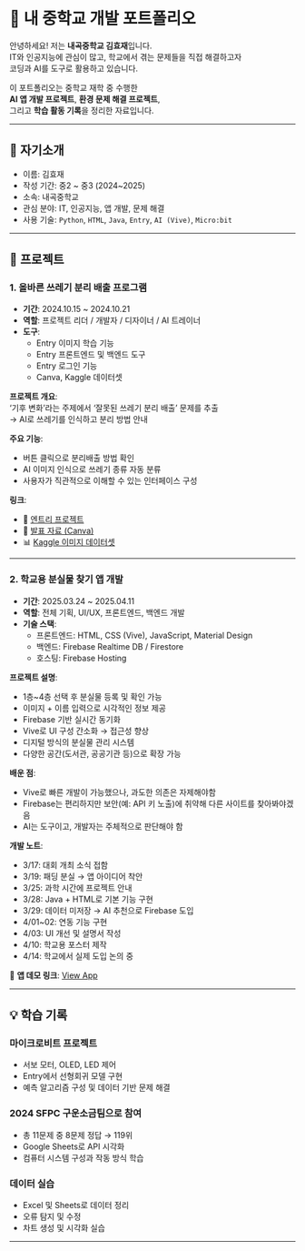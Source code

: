 # 📘 내 중학교 개발 포트폴리오

안녕하세요! 저는 **내곡중학교 김효재**입니다.  
IT와 인공지능에 관심이 많고, 학교에서 겪는 문제들을 직접 해결하고자  
코딩과 AI를 도구로 활용하고 있습니다.

이 포트폴리오는 중학교 재학 중 수행한  
**AI 앱 개발 프로젝트**, **환경 문제 해결 프로젝트**,  
그리고 **학습 활동 기록**을 정리한 자료입니다.

---

## 👤 자기소개

- 이름: 김효재  
- 작성 기간: 중2 ~ 중3 (2024~2025)  
- 소속: 내곡중학교  
- 관심 분야: IT, 인공지능, 앱 개발, 문제 해결  
- 사용 기술: `Python`, `HTML`, `Java`, `Entry`, `AI (Vive)`, `Micro:bit`

---

## 📂 프로젝트

### 1. 올바른 쓰레기 분리 배출 프로그램

- **기간**: 2024.10.15 ~ 2024.10.21  
- **역할**: 프로젝트 리더 / 개발자 / 디자이너 / AI 트레이너  
- **도구**:  
  - Entry 이미지 학습 기능  
  - Entry 프론트엔드 및 백엔드 도구  
  - Entry 로그인 기능  
  - Canva, Kaggle 데이터셋  

**프로젝트 개요**:  
‘기후 변화’라는 주제에서 ‘잘못된 쓰레기 분리 배출’ 문제를 추출  
→ AI로 쓰레기를 인식하고 분리 방법 안내

**주요 기능**:  
- 버튼 클릭으로 분리배출 방법 확인  
- AI 이미지 인식으로 쓰레기 종류 자동 분류  
- 사용자가 직관적으로 이해할 수 있는 인터페이스 구성

**링크**:  
- 🔗 [엔트리 프로젝트](https://playentry.org/project/671593d4c40ad113746d7067)  
- 🎥 [발표 자료 (Canva)](https://www.canva.com/design/DAGUKJn3pSI/M9Ogjcmxi96MZn3XSw-Wcw/edit)  
- 📊 [Kaggle 이미지 데이터셋](https://www.kaggle.com/datasets/asdasdasasdas/garbage-classification)

---

### 2. 학교용 분실물 찾기 앱 개발

- **기간**: 2025.03.24 ~ 2025.04.11  
- **역할**: 전체 기획, UI/UX, 프론트엔드, 백엔드 개발  
- **기술 스택**:  
  - 프론트엔드: HTML, CSS (Vive), JavaScript, Material Design  
  - 백엔드: Firebase Realtime DB / Firestore  
  - 호스팅: Firebase Hosting  

**프로젝트 설명**:  
- 1층~4층 선택 후 분실물 등록 및 확인 가능  
- 이미지 + 이름 입력으로 시각적인 정보 제공  
- Firebase 기반 실시간 동기화  
- Vive로 UI 구성 간소화 → 접근성 향상  
- 디지털 방식의 분실물 관리 시스템  
- 다양한 공간(도서관, 공공기관 등)으로 확장 가능

**배운 점**:  
- Vive로 빠른 개발이 가능했으나, 과도한 의존은 자제해야함  
- Firebase는 편리하지만 보안(예: API 키 노출)에 취약해 다른 사이트를 찾아봐야겠음  
- AI는 도구이고, 개발자는 주체적으로 판단해야 함

**개발 노트**:  
- 3/17: 대회 개최 소식 접함  
- 3/19: 패딩 분실 → 앱 아이디어 착안  
- 3/25: 과학 시간에 프로젝트 안내  
- 3/28: Java + HTML로 기본 기능 구현  
- 3/29: 데이터 미저장 → AI 추천으로 Firebase 도입  
- 4/01~02: 연동 기능 구현  
- 4/03: UI 개선 및 설명서 작성  
- 4/10: 학교용 포스터 제작  
- 4/14: 학교에서 실제 도입 논의 중

🔗 **앱 데모 링크**: [View App](https://ho109-6eb98.web.app/)

---

## 💡 학습 기록

###  마이크로비트 프로젝트
- 서보 모터, OLED, LED 제어  
- Entry에서 선형회귀 모델 구현  
- 예측 알고리즘 구성 및 데이터 기반 문제 해결

###  2024 SFPC 구운소금팀으로 참여
- 총 11문제 중 8문제 정답 → 119위  
- Google Sheets로 API 시각화  
- 컴퓨터 시스템 구성과 작동 방식 학습

###  데이터 실습
- Excel 및 Sheets로 데이터 정리  
- 오류 탐지 및 수정  
- 차트 생성 및 시각화 실습

---
